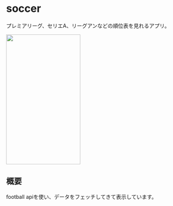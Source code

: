 # soccer

プレミアリーグ、セリエA、リーグアンなどの順位表を見れるアプリ。


<img width="200" height="350" src="https://user-images.githubusercontent.com/76618285/204973185-b5cc2c86-b61e-4461-8eb2-582a3d1d9c50.png" alt="">

## 概要
football apiを使い、データをフェッチしてきて表示しています。
